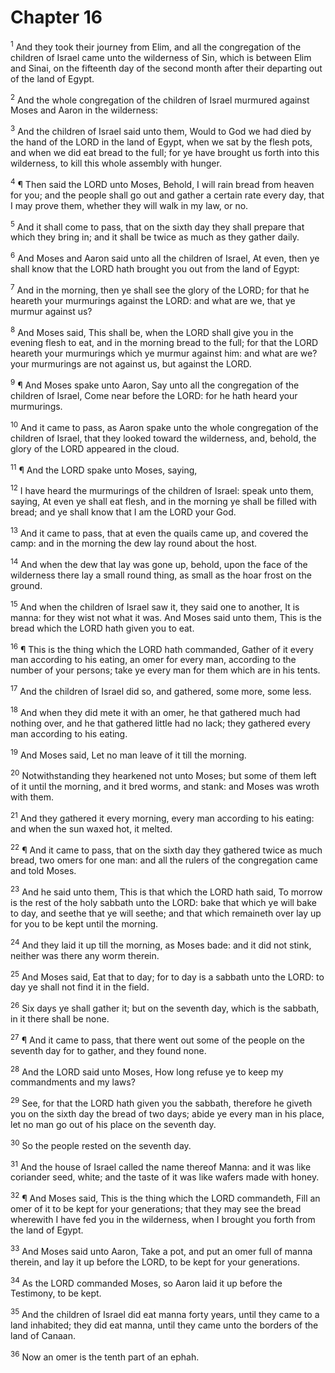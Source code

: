 # Chapter 16

<sup>1</sup> And they took their journey from Elim, and all the congregation of the children of Israel came unto the wilderness of Sin, which is between Elim and Sinai, on the fifteenth day of the second month after their departing out of the land of Egypt. 

<sup>2</sup> And the whole congregation of the children of Israel murmured against Moses and Aaron in the wilderness: 

<sup>3</sup> And the children of Israel said unto them, Would to God we had died by the hand of the LORD in the land of Egypt, when we sat by the flesh pots, and when we did eat bread to the full; for ye have brought us forth into this wilderness, to kill this whole assembly with hunger. 

<sup>4</sup> ¶ Then said the LORD unto Moses, Behold, I will rain bread from heaven for you; and the people shall go out and gather a certain rate every day, that I may prove them, whether they will walk in my law, or no. 

<sup>5</sup> And it shall come to pass, that on the sixth day they shall prepare that which they bring in; and it shall be twice as much as they gather daily. 

<sup>6</sup> And Moses and Aaron said unto all the children of Israel, At even, then ye shall know that the LORD hath brought you out from the land of Egypt: 

<sup>7</sup> And in the morning, then ye shall see the glory of the LORD; for that he heareth your murmurings against the LORD: and what are we, that ye murmur against us? 

<sup>8</sup> And Moses said, This shall be, when the LORD shall give you in the evening flesh to eat, and in the morning bread to the full; for that the LORD heareth your murmurings which ye murmur against him: and what are we? your murmurings are not against us, but against the LORD. 

<sup>9</sup> ¶ And Moses spake unto Aaron, Say unto all the congregation of the children of Israel, Come near before the LORD: for he hath heard your murmurings. 

<sup>10</sup> And it came to pass, as Aaron spake unto the whole congregation of the children of Israel, that they looked toward the wilderness, and, behold, the glory of the LORD appeared in the cloud. 

<sup>11</sup> ¶ And the LORD spake unto Moses, saying, 

<sup>12</sup> I have heard the murmurings of the children of Israel: speak unto them, saying, At even ye shall eat flesh, and in the morning ye shall be filled with bread; and ye shall know that I am the LORD your God. 

<sup>13</sup> And it came to pass, that at even the quails came up, and covered the camp: and in the morning the dew lay round about the host. 

<sup>14</sup> And when the dew that lay was gone up, behold, upon the face of the wilderness there lay a small round thing, as small as the hoar frost on the ground. 

<sup>15</sup> And when the children of Israel saw it, they said one to another, It is manna: for they wist not what it was. And Moses said unto them, This is the bread which the LORD hath given you to eat. 

<sup>16</sup> ¶ This is the thing which the LORD hath commanded, Gather of it every man according to his eating, an omer for every man, according to the number of your persons; take ye every man for them which are in his tents. 

<sup>17</sup> And the children of Israel did so, and gathered, some more, some less. 

<sup>18</sup> And when they did mete it with an omer, he that gathered much had nothing over, and he that gathered little had no lack; they gathered every man according to his eating. 

<sup>19</sup> And Moses said, Let no man leave of it till the morning. 

<sup>20</sup> Notwithstanding they hearkened not unto Moses; but some of them left of it until the morning, and it bred worms, and stank: and Moses was wroth with them. 

<sup>21</sup> And they gathered it every morning, every man according to his eating: and when the sun waxed hot, it melted. 

<sup>22</sup> ¶ And it came to pass, that on the sixth day they gathered twice as much bread, two omers for one man: and all the rulers of the congregation came and told Moses. 

<sup>23</sup> And he said unto them, This is that which the LORD hath said, To morrow is the rest of the holy sabbath unto the LORD: bake that which ye will bake to day, and seethe that ye will seethe; and that which remaineth over lay up for you to be kept until the morning. 

<sup>24</sup> And they laid it up till the morning, as Moses bade: and it did not stink, neither was there any worm therein. 

<sup>25</sup> And Moses said, Eat that to day; for to day is a sabbath unto the LORD: to day ye shall not find it in the field. 

<sup>26</sup> Six days ye shall gather it; but on the seventh day, which is the sabbath, in it there shall be none. 

<sup>27</sup> ¶ And it came to pass, that there went out some of the people on the seventh day for to gather, and they found none. 

<sup>28</sup> And the LORD said unto Moses, How long refuse ye to keep my commandments and my laws? 

<sup>29</sup> See, for that the LORD hath given you the sabbath, therefore he giveth you on the sixth day the bread of two days; abide ye every man in his place, let no man go out of his place on the seventh day. 

<sup>30</sup> So the people rested on the seventh day. 

<sup>31</sup> And the house of Israel called the name thereof Manna: and it was like coriander seed, white; and the taste of it was like wafers made with honey. 

<sup>32</sup> ¶ And Moses said, This is the thing which the LORD commandeth, Fill an omer of it to be kept for your generations; that they may see the bread wherewith I have fed you in the wilderness, when I brought you forth from the land of Egypt. 

<sup>33</sup> And Moses said unto Aaron, Take a pot, and put an omer full of manna therein, and lay it up before the LORD, to be kept for your generations. 

<sup>34</sup> As the LORD commanded Moses, so Aaron laid it up before the Testimony, to be kept. 

<sup>35</sup> And the children of Israel did eat manna forty years, until they came to a land inhabited; they did eat manna, until they came unto the borders of the land of Canaan. 

<sup>36</sup> Now an omer is the tenth part of an ephah. 



